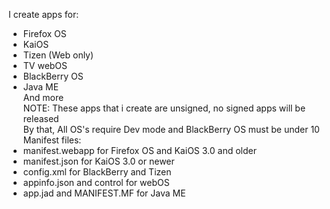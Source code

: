 I create apps for: <br>
- Firefox OS <br>
- KaiOS <br>
- Tizen (Web only) <br>
- TV webOS <br>
- BlackBerry OS <br>
- Java ME <br>
And more <br>
NOTE: These apps that i create are unsigned, no signed apps will be released <br>
By that, All OS's require Dev mode and BlackBerry OS must be under 10  <br>
Manifest files: <br>
- manifest.webapp for Firefox OS and KaiOS 3.0 and older <br>
- manifest.json for KaiOS 3.0 or newer <br>
- config.xml for BlackBerry and Tizen <br>
- appinfo.json and control for webOS <br>
- app.jad and MANIFEST.MF for Java ME<br>
